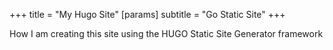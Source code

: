 +++
title = "My Hugo Site"
[params]
  subtitle = "Go Static Site"
+++

How I am creating this site using the HUGO Static Site Generator framework
